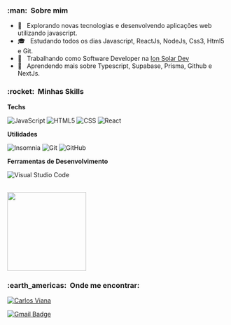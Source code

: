 <h3> :man: &nbsp;Sobre mim </h3>

- 🤔 &nbsp; Explorando novas tecnologias e desenvolvendo aplicações web utilizando javascript.
- 🎓 &nbsp; Estudando todos os dias Javascript, ReactJs, NodeJs, Css3, Html5 e Git.
- 💼 &nbsp; Trabalhando como Software Developer na <a href="https://www.linkedin.com/company/iondev/about/">Ion Solar Dev</a>
- 🌱 &nbsp; Aprendendo mais sobre Typescript, Supabase, Prisma, Github e NextJs.

<h3> :rocket: &nbsp;Minhas Skills </h3>

**Techs**

  ![JavaScript](https://img.shields.io/badge/-JavaScript-333333?style=flat&logo=javascript)
  ![HTML5](https://img.shields.io/badge/-HTML5-333333?style=flat&logo=HTML5)
  ![CSS](https://img.shields.io/badge/-CSS-333333?style=flat&logo=CSS3&logoColor=1572B6)
  ![React](https://img.shields.io/badge/-React-333333?style=flat&logo=react)

**Utilidades**

  ![Insomnia](https://img.shields.io/badge/-Insomnia-333333?style=flat&logo=insomnia)
  ![Git](https://img.shields.io/badge/-Git-333333?style=flat&logo=git)
  ![GitHub](https://img.shields.io/badge/-GitHub-333333?style=flat&logo=github)

**Ferramentas de Desenvolvimento**

  ![Visual Studio Code](https://img.shields.io/badge/-Visual%20Studio%20Code-333333?style=flat&logo=visual-studio-code&logoColor=007ACC)

<br/>

<a href="https://github.com/carloseduardoalvesviana">
  <img height="180em" src="https://github-readme-stats.vercel.app/api?username=carloseduardoalvesviana&theme=dracula&show_icons=true" />
</a>

<br/>

<h3> :earth_americas: &nbsp;Onde me encontrar: </h3> 

[![Carlos Viana](https://img.shields.io/badge/-carlos-eduardo-alves-viana-blue?style=flat-square&logo=Linkedin&logoColor=white&link=https://www.linkedin.com/in/carlos-eduardo-alves-viana/)](https://www.linkedin.com/in/carlos-eduardo-alves-viana/)

[![Gmail Badge](https://img.shields.io/badge/-eduardostrink@gmail.com-006bed?style=flat-square&logo=Gmail&logoColor=white&link=mailto:eduardostrink@gmail.com)](mailto:eduardostrink@gmail.com)
